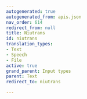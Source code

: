 ```yaml
---
autogenerated: true
autogenerated_from: apis.json
nav_order: 614
redirect_from: null
title: Niutrans
id: niutrans
translation_types:
- Text
- Speech
- File
active: true
grand_parent: Input types
parent: Text
redirect_to: niutrans

---
```



